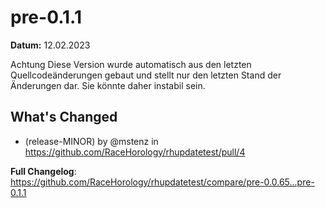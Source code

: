 # pre-0.1.1

**Datum:** 12.02.2023

Achtung Diese Version wurde automatisch aus den letzten Quellcodeänderungen gebaut und stellt nur den letzten Stand der Änderungen dar. Sie könnte daher instabil sein.

## What's Changed
* (release-MINOR) by @mstenz in https://github.com/RaceHorology/rhupdatetest/pull/4


**Full Changelog**: https://github.com/RaceHorology/rhupdatetest/compare/pre-0.0.65...pre-0.1.1